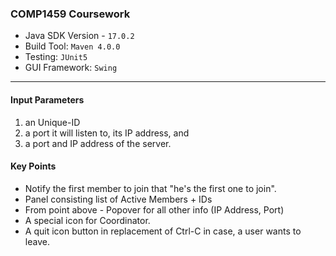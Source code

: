 ### COMP1459 Coursework
- Java SDK Version - `17.0.2`
- Build Tool: `Maven 4.0.0`
- Testing: `JUnit5`
- GUI Framework: `Swing`

---

#### Input Parameters
1. an Unique-ID
2. a port it will listen to, its IP address, and
3. a port and IP address of the server.

#### Key Points
* Notify the first member to join that "he's the first one to join".
* Panel consisting list of Active Members + IDs
* From point above - Popover for all other info (IP Address, Port)
* A special icon for Coordinator.
* A quit icon button in replacement of Ctrl-C in case, a user wants to leave.
